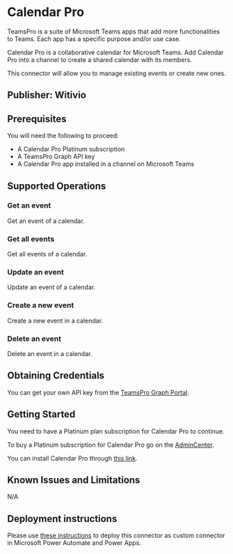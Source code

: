 # Calendar Pro
TeamsPro is a suite of Microsoft Teams apps that add more functionalities to Teams. Each app has a specific purpose
and/or use case.

Calendar Pro is a collaborative calendar for Microsoft Teams. Add Calendar Pro into a channel to create a shared calendar with its members.

This connector will allow you to manage existing events or create new ones.

## Publisher: Witivio

## Prerequisites
You will need the following to proceed:
* A Calendar Pro Platinum subscription
* A TeamsPro Graph API key
* A Calendar Pro app installed in a channel on Microsoft Teams

## Supported Operations

### Get an event
Get an event of a calendar.

### Get all events
Get all events of a calendar.

### Update an event
Update an event of a calendar.

### Create a new event
Create a new event in a calendar.

### Delete an event
Delete an event in a calendar.

## Obtaining Credentials
You can get your own API key from the [TeamsPro Graph Portal](https://developer.teams-pro.com/).

## Getting Started
You need to have a Platinum plan subscription for Calendar Pro to continue.

To buy a Platinum subscription for Calendar Pro go on the [AdminCenter](https://admin.teams-pro.com/).

You can install Calendar Pro through [this link](https://teams.microsoft.com/l/app/19A29A41-CBCA-4152-A2AF-DD9728EA35F1).

## Known Issues and Limitations
N/A

## Deployment instructions
Please use [these instructions](https://docs.microsoft.com/en-us/connectors/custom-connectors/paconn-cli) to deploy this connector as custom connector in Microsoft Power Automate and Power Apps.